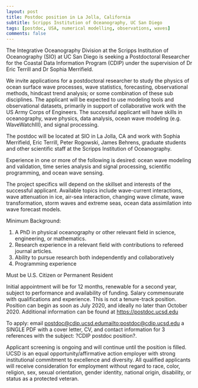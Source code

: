 ```yaml
---
layout: post
title: Postdoc position in La Jolla, California
subtitle: Scripps Institution of Oceanography, UC San Diego
tags: [postdoc, USA, numerical modelling, observations, waves]
comments: false
---
```

The Integrative Oceanography Division at the Scripps Institution of Oceanography (SIO) at UC San Diego is seeking a Postdoctoral Researcher for the Coastal Data Information Program (CDIP) under the supervision of Dr Eric Terrill and Dr Sophia Merrifield.

We invite applications for a postdoctoral researcher to study the physics of ocean surface wave processes, wave statistics, forecasting, observational methods, hindcast trend analysis; or some combination of these sub disciplines.  The applicant will be expected to use modeling tools and observational datasets, primarily in support of collaborative work with the US Army Corps of Engineers. The successful applicant will have skills in oceanography, wave physics, data analysis, ocean wave modeling (e.g. WaveWatchIII), and signal processing.

The postdoc will be located at SIO in La Jolla, CA and work with Sophia Merrifield, Eric Terrill, Peter Rogowski, James Behrens, graduate students and other scientific staff at the Scripps Institution of Oceanography.

Experience in one or more of the following is desired: ocean wave modeling and validation, time series analysis and signal processing, scientific programming, and ocean wave sensing.

The project specifics will depend on the skillset and interests of the successful applicant. Available topics include wave-current interactions, wave attenuation in ice, air-sea interaction, changing wave climate, wave transformation, storm waves and extreme seas, ocean data assimilation into wave forecast models.

Minimum Background:

1. A PhD in physical oceanography or other relevant field in science, engineering, or mathematics.
2. Research experience in a relevant field with contributions to refereed journal articles.
3. Ability to pursue research both independently and collaboratively
4. Programming experience

Must be U.S. Citizen or Permanent Resident

Initial appointment will be for 12 months, renewable for a second year, subject to performance and availability of funding.  Salary commensurate with qualifications and experience.  This is not a tenure-track position.  Position can begin as soon as July 2020, and ideally no later than October 2020.  Additional information can be found at https://postdoc.ucsd.edu

To apply: email postdoc@cdip.ucsd.edu<mailto:postdoc@cdip.ucsd.edu> a SINGLE PDF with a cover letter, CV, and contact information for 3 references with the subject: ?CDIP postdoc position?.

Applicant screening is ongoing and will continue until the position is filled. UCSD is an equal opportunity/affirmative action employer with strong institutional commitment to excellence and diversity. All qualified applicants will receive consideration for employment without regard to race, color, religion, sex, sexual orientation, gender identity, national origin, disability, or status as a protected veteran.
